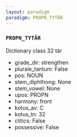 ```yaml
---
layout: paradigm
paradigm: PROPN_TYTÄR
---
```

### ` PROPN_TYTÄR `

Dictionary class 32 tär
* grade_dir: strengthen
* plurale_tantum: False
* pos: NOUN
* stem_diphthong: None
* stem_vowel: None
* upos: PROPN
* harmony: front
* kotus_av: C
* kotus_tn: 32
* clitics: False
* possessive: False
